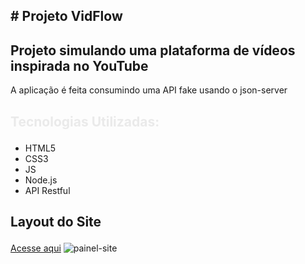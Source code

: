## <p> # Projeto VidFlow</p>
## Projeto simulando uma plataforma de vídeos inspirada no YouTube
A aplicação é feita consumindo uma API fake usando o json-server
## <p style="color: #eaeaea; font-weight: bold;">Tecnologias Utilizadas:</p>
- HTML5
- CSS3
- JS
- Node.js
- API Restful

## <p>Layout do Site</p>
<a href="">Acesse aqui</a>
![painel-site](https://github.com/felipevianaa7/vidflow/assets/53532151/c4cc76ad-2801-461f-a6b6-17f621a5dfdb)
